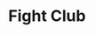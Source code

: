 ---
layout: post
title: Fight Club
director: David Fincher
year: 1999
cover: https://images.mubicdn.net/images/film/918/cache-47457-1689617201/image-w1280.jpg
imdb250: true
---